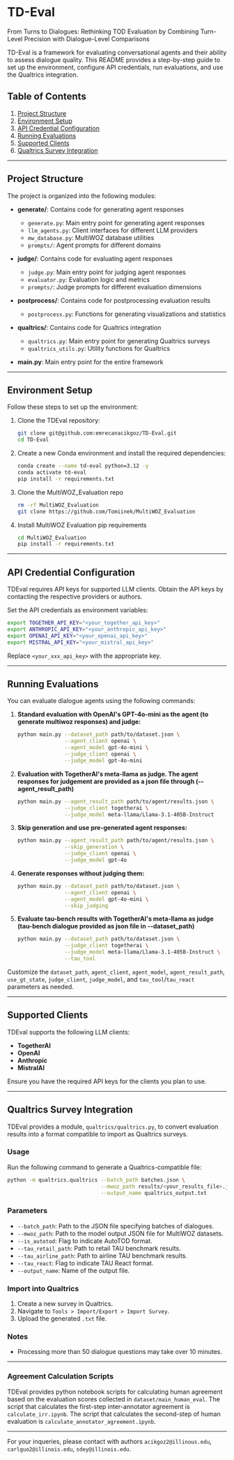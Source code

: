 # TD-Eval
From Turns to Dialogues: Rethinking TOD Evaluation by Combining Turn-Level Precision with Dialogue-Level Comparisons

TD-Eval is a framework for evaluating conversational agents and their ability to assess dialogue quality. This README provides a step-by-step guide to set up the environment, configure API credentials, run evaluations, and use the Qualtrics integration.

## Table of Contents
1. [Project Structure](#project-structure)
2. [Environment Setup](#environment-setup)
3. [API Credential Configuration](#api-credential-configuration)
4. [Running Evaluations](#running-evaluations)
5. [Supported Clients](#supported-clients)
6. [Qualtrics Survey Integration](#qualtrics-survey-integration)

---

## Project Structure
The project is organized into the following modules:

- **generate/**: Contains code for generating agent responses
  - `generate.py`: Main entry point for generating agent responses
  - `llm_agents.py`: Client interfaces for different LLM providers
  - `mw_database.py`: MultiWOZ database utilities
  - `prompts/`: Agent prompts for different domains

- **judge/**: Contains code for evaluating agent responses
  - `judge.py`: Main entry point for judging agent responses
  - `evaluator.py`: Evaluation logic and metrics
  - `prompts/`: Judge prompts for different evaluation dimensions

- **postprocess/**: Contains code for postprocessing evaluation results
  - `postprocess.py`: Functions for generating visualizations and statistics

- **qualtrics/**: Contains code for Qualtrics integration
  - `qualtrics.py`: Main entry point for generating Qualtrics surveys
  - `qualtrics_utils.py`: Utility functions for Qualtrics

- **main.py**: Main entry point for the entire framework

---

## Environment Setup
Follow these steps to set up the environment:

1. Clone the TDEval repository:
   ```bash
   git clone git@github.com:emrecanacikgoz/TD-Eval.git
   cd TD-Eval
   ```

2. Create a new Conda environment and install the required dependencies:
   ```bash
   conda create --name td-eval python=3.12 -y
   conda activate td-eval
   pip install -r requirements.txt
   ```

3. Clone the MultiWOZ_Evaluation repo
   ```bash
   rm -rf MultiWOZ_Evaluation
   git clone https://github.com/Tomiinek/MultiWOZ_Evaluation
   ```

4. Install MultiWOZ Evaluation pip requirements
   ```bash
   cd MultiWOZ_Evaluation
   pip install -r requirements.txt
   ```

---

## API Credential Configuration
TDEval requires API keys for supported LLM clients. Obtain the API keys by contacting the respective providers or authors.

Set the API credentials as environment variables:
```bash
export TOGETHER_API_KEY="<your_together_api_key>"
export ANTHROPIC_API_KEY="<your_anthropic_api_key>"
export OPENAI_API_KEY="<your_openai_api_key>"
export MISTRAL_API_KEY="<your_mistral_api_key>"
```
Replace `<your_xxx_api_key>` with the appropriate key.

---

## Running Evaluations
You can evaluate dialogue agents using the following commands:

1. **Standard evaluation with OpenAI's GPT-4o-mini as the agent (to generate multiwoz responses) and judge:**
   ```bash
   python main.py --dataset_path path/to/dataset.json \
                  --agent_client openai \
                  --agent_model gpt-4o-mini \
                  --judge_client openai \
                  --judge_model gpt-4o-mini
   ```

2. **Evaluation with TogetherAI's meta-llama as judge. The agent responses for judgement are provided as a json file through (--agent_result_path)**
   ```bash
   python main.py --agent_result_path path/to/agent/results.json \
                  --judge_client togetherai \
                  --judge_model meta-llama/Llama-3.1-405B-Instruct
   ```

3. **Skip generation and use pre-generated agent responses:**
   ```bash
   python main.py --agent_result_path path/to/agent/results.json \
                  --skip_generation \
                  --judge_client openai \
                  --judge_model gpt-4o
   ```

4. **Generate responses without judging them:**
   ```bash
   python main.py --dataset_path path/to/dataset.json \
                  --agent_client openai \
                  --agent_model gpt-4o-mini \
                  --skip_judging
   ```

5. **Evaluate tau-bench results with TogetherAI's meta-llama as judge (tau-bench dialogue provided as json file in --dataset_path)**
   ```bash
   python main.py --dataset_path path/to/dataset.json \
                  --judge_client togetherai \
                  --judge_model meta-llama/Llama-3.1-405B-Instruct \
                  --tau_tool
   ```

Customize the `dataset_path`, `agent_client`, `agent_model`, `agent_result_path`, `use_gt_state`, `judge_client`, `judge_model`, and `tau_tool`/`tau_react` parameters as needed.

---

## Supported Clients
TDEval supports the following LLM clients:
- **TogetherAI**
- **OpenAI**
- **Anthropic**
- **MistralAI**

Ensure you have the required API keys for the clients you plan to use.

---

## Qualtrics Survey Integration
TDEval provides a module, `qualtrics/qualtrics.py`, to convert evaluation results into a format compatible to import as Qualtrics surveys.

### Usage
Run the following command to generate a Qualtrics-compatible file:
```bash
python -m qualtrics.qualtrics --batch_path batches.json \
                              --mwoz_path results/<your_results_file>.json \
                              --output_name qualtrics_output.txt
```

### Parameters
- `--batch_path`: Path to the JSON file specifying batches of dialogues.
- `--mwoz_path`: Path to the model output JSON file for MultiWOZ datasets.
- `--is_autotod`: Flag to indicate AutoTOD format.
- `--tau_retail_path`: Path to retail TAU benchmark results.
- `--tau_airline_path`: Path to airline TAU benchmark results.
- `--tau_react`: Flag to indicate TAU React format.
- `--output_name`: Name of the output file.

### Import into Qualtrics
1. Create a new survey in Qualtrics.
2. Navigate to `Tools > Import/Export > Import Survey`.
3. Upload the generated `.txt` file.

### Notes
- Processing more than 50 dialogue questions may take over 10 minutes.

---

### Agreement Calculation Scripts

TDEval provides python notebook scripts for calculating human agreement based on the evaluation scores collected in `dataset/main_human_eval`. The script that calculates the first-step inter-annotator agreement is `calculate_irr.ipynb`. The script that calculates the second-step of human evaluation is `calculate_annotator_agreement.ipynb`.

---

For your inqueries, please contact with authors `acikgoz2@illinous.edu`, `carlguo2@illinois.edu`, `sdey@illinois.edu`.
